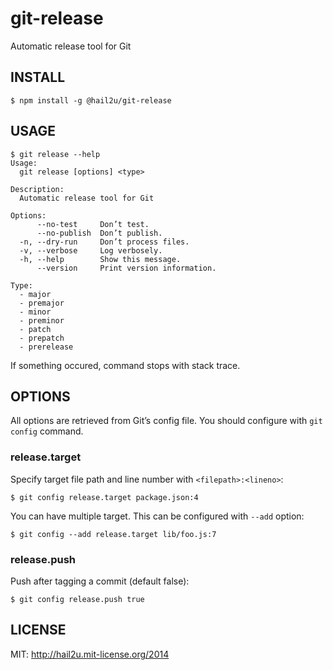 git-release
===========

Automatic release tool for Git


INSTALL
-------

    $ npm install -g @hail2u/git-release


USAGE
-----

    $ git release --help
    Usage:
      git release [options] <type>
    
    Description:
      Automatic release tool for Git
    
    Options:
          --no-test     Don’t test.
          --no-publish  Don’t publish.
      -n, --dry-run     Don’t process files.
      -v, --verbose     Log verbosely.
      -h, --help        Show this message.
          --version     Print version information.
    
    Type:
      - major
      - premajor
      - minor
      - preminor
      - patch
      - prepatch
      - prerelease

If something occured, command stops with stack trace.


OPTIONS
-------

All options are retrieved from Git’s config file. You should configure with `git
config` command.


### release.target

Specify target file path and line number with `<filepath>:<lineno>`:

    $ git config release.target package.json:4

You can have multiple target. This can be configured with `--add` option:

    $ git config --add release.target lib/foo.js:7


### release.push

Push after tagging a commit (default false):

    $ git config release.push true


LICENSE
-------

MIT: http://hail2u.mit-license.org/2014
